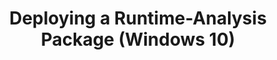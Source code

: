 ---
title: Deploying a Runtime-Analysis Package (Windows 10)
description: When you deploy a runtime-analysis package, you are deploying it to your test environment for compatibility testing.
redirect_url: https://technet.microsoft.com/en-us/itpro/windows/deploy/manage-windows-upgrades-with-upgrade-analytics.md
---